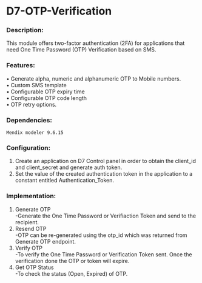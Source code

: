 # D7-OTP-Verification

### Description:
This module offers two-factor authentication (2FA) for applications that need One Time Password (OTP) Verification based on SMS. 

### Features: 
•	Generate alpha, numeric and alphanumeric OTP to Mobile numbers.<br>
•	Custom SMS template<br>
•	Configurable OTP expiry time<br>
•	Configurable OTP code length<br>
•	OTP retry options.

### Dependencies:
	Mendix modeler 9.6.15
  
### Configuration:
1.	Create an application on D7 Control panel in order to obtain the client_id and client_secret and generate auth token.
2.	Set the value of the created authentication token in the application to a constant entitled Authentication_Token.

### Implementation:
1.	Generate OTP<br>
      -Generate the One Time Password or Verifiaction Token and send to the recipient.
2.	Resend OTP<br>
      -OTP can be re-generated using the otp_id which was returned from Generate OTP endpoint.
3.	Verify OTP<br>
      -To verify the One Time Password or Verification Token sent. Once the verification done the OTP or token will expire.
4.	Get OTP Status<br>
      -To check the status (Open, Expired) of OTP.

